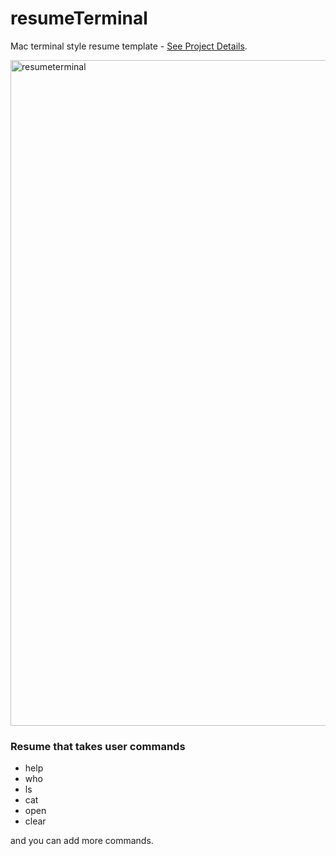 # resumeTerminal
Mac terminal style resume template - [See Project Details](http://websitedevteam.com/terminal).

<img width="1065" alt="resumeterminal" src="https://user-images.githubusercontent.com/37382955/37850117-15da1d32-2ea8-11e8-936b-2cef6ce92716.png">



### Resume that takes user commands
- help
- who
- ls
- cat
- open
- clear

and you can add more commands.

